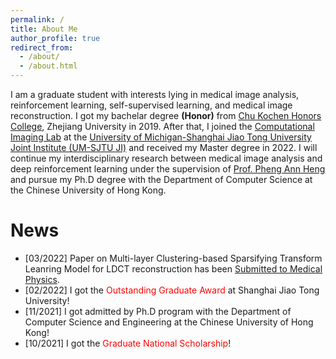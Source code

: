 ```yaml
---
permalink: /
title: About Me
author_profile: true
redirect_from: 
  - /about/
  - /about.html
---
```



I am a graduate student with interests lying in medical image analysis, reinforcement learning, self-supervised learning, and medical image reconstruction. I got my bachelar degree **(Honor)** from [Chu Kochen Honors College](http://ckc.zju.edu.cn/), Zhejiang University in 2019. After that, I joined the [Computational Imaging Lab](https://www.ji.sjtu.edu.cn/research/laboratories/laboratory-detail/523/) at the [University of Michigan-Shanghai Jiao Tong University Joint Institute (UM-SJTU JI)](https://www.ji.sjtu.edu.cn/) and received my Master degree in 2022. I will continue my interdisciplinary research between medical image analysis and deep reinforcement learning under the supervision of [Prof. Pheng Ann Heng](http://www.cse.cuhk.edu.hk/~pheng/)  and pursue my Ph.D degree with the Department of Computer Science at the Chinese University of Hong Kong.


News
======
* [03/2022] Paper on Multi-layer Clustering-based Sparsifying Transform Leanring Model for LDCT reconstruction has been [Submitted to Medical Physics](https://arxiv.org/abs/2203.11565). 
* [02/2022] I got the <font color='red'>Outstanding Graduate Award</font> at Shanghai Jiao Tong University!
* [11/2021] I got admitted by Ph.D program with the Department of Computer Science and Engineering at the Chinese University of Hong Kong! 
* [10/2021] I got the <font color='red'>Graduate National Scholarship</font>!
